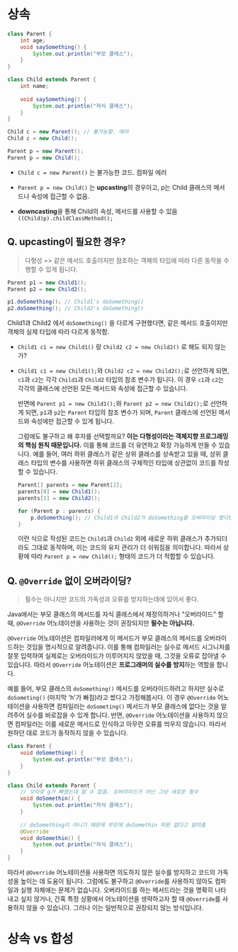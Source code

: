 # 상속

```java
class Parent {
    int age;
    void saySomething() {
        System.out.println("부모 클래스");
    }
}

class Child extends Parent {
    int name;
    
    void saySomething() {
        System.out.println("자식 클래스");
    }
}
```



```java
Child c = new Parent(); // 불가능함. 에러
Child c = new Child();

Parent p = new Parent();
Parent p = new Child();
```

- `Child c = new Parent()` 는 불가능한 코드. 컴파일 에러

- `Parent p = new Child()` 는 **upcasting**의 경우이고, p는 Child 클래스의 메서드나 속성에 접근할 수 없음. 
- **downcasting**을 통해 Child의 속성, 메서드를 사용할 수 있음 `((Child)p).childClassMethod();`



## Q. upcasting이 필요한 경우?

> 다형성 => 같은 메서드 호출이지만 참조하는 객체의 타입에 따라 다른 동작을 수행할 수 있게 됩니다.

```java
Parent p1 = new Child1();
Parent p2 = new Child2();

p1.doSomething(); // Child1's doSomething()
p2.doSomething(); // Child2's doSomething()
```

Child1과 Child2 에서 `doSomething()` 을 다르게 구현했다면, 같은 메서드 호출이지만 객체의 실제 타입에 따라 다르게 동작함.



- `Child1 c1 = new Child1()` 랑 `Child2 c2 = new Child2()` 로 해도 되지 않는가?

- `Child1 c1 = new Child1();`와 `Child2 c2 = new Child2();`로 선언하게 되면, `c1`과 `c2`는 각각 `Child1`과 `Child2` 타입의 참조 변수가 됩니다. 이 경우 `c1`과 `c2`는 각각의 클래스에 선언된 모든 메서드와 속성에 접근할 수 있습니다.

  반면에 `Parent p1 = new Child1();`와 `Parent p2 = new Child2();`로 선언하게 되면, `p1`과 `p2`는 `Parent` 타입의 참조 변수가 되며, `Parent` 클래스에 선언된 메서드와 속성에만 접근할 수 있게 됩니다.

  그럼에도 불구하고 왜 후자를 선택할까요? **이는 다형성이라는 객체지향 프로그래밍의 핵심 원칙 때문입니다.** 이를 통해 코드를 더 유연하고 확장 가능하게 만들 수 있습니다. 예를 들어, 여러 하위 클래스가 같은 상위 클래스를 상속받고 있을 때, 상위 클래스 타입의 변수를 사용하면 하위 클래스의 구체적인 타입에 상관없이 코드를 작성할 수 있습니다.

  ```java
  Parent[] parents = new Parent[2];
  parents[0] = new Child1();
  parents[1] = new Child2();
  
  for (Parent p : parents) {
      p.doSomething(); // Child1과 Child2가 doSomething을 오버라이딩 했다면, 각 하위 클래스의 메서드가 실행됨
  }
  ```

  이런 식으로 작성된 코드는 `Child1`과 `Child2` 외에 새로운 하위 클래스가 추가되더라도 그대로 동작하며, 이는 코드의 유지 관리가 더 쉬워짐을 의미합니다. 따라서 상황에 따라 `Parent p = new Child();` 형태의 코드가 더 적합할 수 있습니다.



## Q. `@Override` 없이 오버라이딩?

> 필수는 아니지만 코드의 가독성과 오류를 방지하는데에 있어서 좋다.

Java에서는 부모 클래스의 메서드를 자식 클래스에서 재정의하거나 "오버라이드" 할 때, `@Override` 어노테이션을 사용하는 것이 권장되지만 **필수는 아닙니다.** 

`@Override` 어노테이션은 컴파일러에게 이 메서드가 부모 클래스의 메서드를 오버라이드하는 것임을 명시적으로 알려줍니다. 이를 통해 컴파일러는 실수로 메서드 시그니처를 잘못 입력하여 실제로는 오버라이드가 이루어지지 않았을 때, 그것을 오류로 잡아낼 수 있습니다. 따라서 `@Override` 어노테이션은 **프로그래머의 실수를 방지**하는 역할을 합니다.

예를 들어, 부모 클래스의 `doSomething()` 메서드를 오버라이드하려고 하지만 실수로 `doSometing()` (마지막 'h'가 빠짐)라고 썼다고 가정해봅시다. 이 경우 `@Override` 어노테이션을 사용하면 컴파일러는 `doSometing()` 메서드가 부모 클래스에 없다는 것을 알려주어 실수를 바로잡을 수 있게 합니다. 반면, `@Override` 어노테이션을 사용하지 않으면 컴파일러는 이를 새로운 메서드로 인식하고 아무런 오류를 띄우지 않습니다. 따라서 원하던 대로 코드가 동작하지 않을 수 있습니다.

```java
class Parent {
    void doSomething() {
        System.out.println("부모 클래스");
    }
}

class Child extends Parent {
    // 오타로 g가 빠졌는데 알 수 없음. 오버라이드가 아닌 그냥 새로운 함수
    void doSomethin() {
        System.out.println("자식 클래스");
    }
    
    // doSomething이 아니기 때문에 부모에 doSomethin 따윈 없다고 알려줌
    @Override
    void doSomethin() {
        System.out.println("자식 클래스");
    }
}
```



따라서 `@Override` 어노테이션을 사용하면 의도하지 않은 실수를 방지하고 코드의 가독성을 높이는 데 도움이 됩니다. 그럼에도 불구하고 `@Override`를 사용하지 않아도 컴파일과 실행 자체에는 문제가 없습니다. 오버라이드를 하는 메서드라는 것을 명확히 나타내고 싶지 않거나, 간혹 특정 상황에서 어노테이션을 생략하고자 할 때 `@Override`를 사용하지 않을 수 있습니다. 그러나 이는 일반적으로 권장되지 않는 방식입니다.



# 상속 vs 합성

